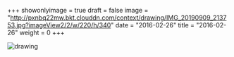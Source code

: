 +++
showonlyimage = true 
draft = false 
image = "http://pxnbq22mw.bkt.clouddn.com/context/drawing/IMG_20190909_213753.jpg?imageView2/2/w/220/h/340" 
date = "2016-02-26" 
title = "2016-02-26" 
weight = 0 
+++ 

![drawing](http://pxnbq22mw.bkt.clouddn.com/context/drawing/IMG_20190909_213753.jpg)  
